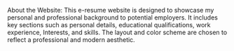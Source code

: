 About the Website:
This e-resume website is designed to showcase my personal and professional background to potential employers. 
It includes key sections such as personal details, educational qualifications, work experience, Interests, and skills. 
The layout and color scheme are chosen to reflect a professional and modern aesthetic.

